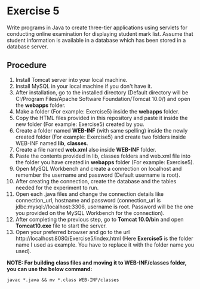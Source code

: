 # Exercise 5

Write programs in Java to create three-tier applications using servlets for conducting online examination for displaying student mark list. Assume that student information is
available in a database which has been stored in a database server.

## Procedure

1. Install Tomcat server into your local machine.
2. Install MySQL in your local machine if you don't have it.
3. After installation, go to the installed directory (Default directory will be C:/Program Files/Apache Software Foundation/Tomcat 10.0/) and open the <strong>webapps</strong> folder.
4. Make a folder (For example: Exercise5) inside the <strong>webapps</strong> folder.
5. Copy the HTML files provided in this repository and paste it inside the new folder (For example: Exercise5) created by you.
6. Create a folder named <strong>WEB-INF</strong> (with same spelling) inside the newly created folder (For example: Exercise5) and create two folders inside WEB-INF named <strong>lib</strong>, <strong>classes</strong>.
7. Create a file named <strong>web.xml</strong> also inside <strong>WEB-INF</strong> folder.
8. Paste the contents provided in lib, classes folders and web.xml file into the folder you have created in <strong>webapps</strong> folder (For example: Exercise5).
9. Open MySQL Workbench and create a connection on localhost and remember the username and password (Default username is root).
10. After creating the connection, create the database and the tables needed for the experiment to run.
11. Open each .java files and change the connection details like connection_url, hostname and password (connection_url is jdbc:mysql://localhost:3306, username is root. Password will be the one you provided on the MySQL Workbench for the connection).
12. After completing the previous step, go to <strong>Tomcat 10.0/bin</strong> and open <strong>Tomcat10.exe</strong> file to start the server.
13. Open your preferred browser and go to the url http://localhost:8080/Exercise5/index.html (Here <strong>Exercise5</strong> is the folder name I used as example. You have to replace it with the folder name you used).

<strong>NOTE: For building class files and moving it to WEB-INF/classes folder, you can use the below command:</strong>
``` shell
javac *.java && mv *.class WEB-INF/classes
